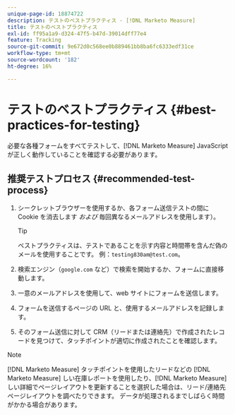```yaml
---
unique-page-id: 18874722
description: テストのベストプラクティス - [!DNL Marketo Measure]
title: テストのベストプラクティス
exl-id: ff95a1a9-d324-47f5-b47d-39014dff77e4
feature: Tracking
source-git-commit: 9e672d0c568ee0b889461bb8ba6fc6333edf31ce
workflow-type: tm+mt
source-wordcount: '182'
ht-degree: 16%

---
```


# テストのベストプラクティス {#best-practices-for-testing}

必要な各種フォームをすべてテストして、[!DNL Marketo Measure] JavaScriptが正しく動作していることを確認する必要があります。

## 推奨テストプロセス {#recommended-test-process}

1. シークレットブラウザーを使用するか、各フォーム送信テストの間に Cookie を消去します _および_ 毎回異なるメールアドレスを使用します）。

   >[!TIP]
   >
   >ベストプラクティスは、テストであることを示す内容と時間帯を含んだ偽のメールを使用することです。 例：`testing830am@test.com`。

1. 検索エンジン（`google.com` など）で検索を開始するか、フォームに直接移動します。

1. 一意のメールアドレスを使用して、web サイトにフォームを送信します。

1. フォームを送信するページの URL と、使用するメールアドレスを記録します。

1. そのフォーム送信に対して CRM（リードまたは連絡先）で作成されたレコードを見つけて、タッチポイントが適切に作成されたことを確認します。

>[!NOTE]
>
>[!DNL Marketo Measure] タッチポイントを使用したリードなどの [!DNL Marketo Measure] しい在庫レポートを使用したり、[!DNL Marketo Measure] しい詳細でページレイアウトを更新することを選択した場合は、リード/連絡先ページレイアウトを調べたりできます。 データが処理されるまでしばらく時間がかかる場合があります。
